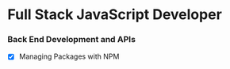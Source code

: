 # Full Stack JavaScript Developer

### Back End Development and APIs

- [x] Managing Packages with NPM
